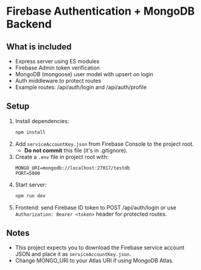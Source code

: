 
# Firebase Authentication + MongoDB Backend
## What is included
- Express server using ES modules
- Firebase Admin token verification
- MongoDB (mongoose) user model with upsert on login
- Auth middleware to protect routes
- Example routes: /api/auth/login and /api/auth/profile

## Setup
1. Install dependencies:
   ```bash
   npm install
   ```
2. Add `serviceAccountKey.json` from Firebase Console to the project root.
   - **Do not commit** this file (it's in .gitignore).
3. Create a `.env` file in project root with:
   ```
   MONGO_URI=mongodb://localhost:27017/testdb
   PORT=5000
   ```
4. Start server:
   ```bash
   npm run dev
   ```
5. Frontend: send Firebase ID token to POST /api/auth/login or use `Authorization: Bearer <token>` header for protected routes.

## Notes
- This project expects you to download the Firebase service account JSON and place it as `serviceAccountKey.json`.
- Change MONGO_URI to your Atlas URI if using MongoDB Atlas.
